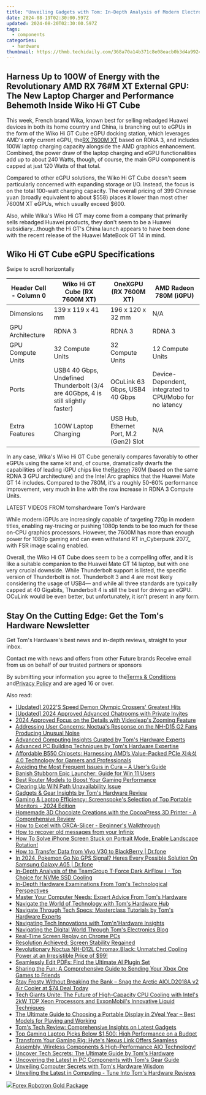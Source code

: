 ```yaml
---
title: "Unveiling Gadgets with Tom: In-Depth Analysis of Modern Electronics"
date: 2024-08-19T02:30:00.597Z
updated: 2024-08-20T02:30:00.597Z
tags:
  - components
categories:
  - hardware
thumbnail: https://thmb.techidaily.com/368a70a14b371c8e08eacb0b3d4a99240a39fbb092918116ea6d8f331f8e83e6.jpg
---
```


## Harness Up to 100W of Energy with the Revolutionary AMD RX 76#M XT External GPU: The New Laptop Charger and Performance Behemoth Inside Wiko Hi GT Cube

This week, French brand Wika, known best for selling rebadged Huawei devices in both its home country and China, is branching out to eGPUs in the form of the Wiko Hi GT Cube eGPU docking station, which leverages AMD's only current eGPU, the[RX 7600M XT](https://tools.techidaily.com) based on RDNA 3, and includes 100W laptop charging capacity alongside the AMD graphics enhancement. Combined, the power draw of the laptop charging and eGPU functionalities add up to about 240 Watts, though, of course, the main GPU component is capped at just 120 Watts of that total.

 Compared to other eGPU solutions, the Wiko Hi GT Cube doesn't seem particularly concerned with expanding storage or I/O. Instead, the focus is on the total 100-watt charging capacity. The overall pricing of 399 Chinese yuan (broadly equivalent to about $558) places it lower than most other 7600M XT eGPUs, which usually exceed $600.

 Also, while Wika's Wiko Hi GT may come from a company that primarily sells rebadged Huawei products, they don't seem to be a Huawei subsidiary...though the Hi GT's China launch appears to have been done with the recent release of the Huawei MateBook GT 14 in mind.

## Wiko Hi GT Cube eGPU Specifications

 Swipe to scroll horizontally

| Header Cell - Column 0 | Wiko Hi GT Cube (RX 7600M XT)                                                    | OneXGPU (RX 7600M XT)                   | AMD Radeon 780M (iGPU)                                  |
| ---------------------- | -------------------------------------------------------------------------------- | --------------------------------------- | ------------------------------------------------------- |
| Dimensions             | 139 x 119 x 41 mm                                                                | 196 x 120 x 32 mm                       | N/A                                                     |
| GPU Architecture       | RDNA 3                                                                           | RDNA 3                                  | RDNA 3                                                  |
| GPU Compute Units      | 32 Compute Units                                                                 | 32 Compute Units                        | 12 Compute Units                                        |
| Ports                  | USB4 40 Gbps, Undefined Thunderbolt (3/4 are 40Gbps, 4 is still slightly faster) | OCuLink 63 Gbps, USB4 40 Gbps           | Device-Dependent, integrated to CPU/Mobo for no latency |
| Extra Features         | 100W Laptop Charging                                                             | USB Hub, Ethernet Port, M.2 (Gen2) Slot | N/A                                                     |

 In any case, Wika's Wiko Hi GT Cube generally compares favorably to other eGPUs using the same kit and, of course, dramatically dwarfs the capabilities of leading iGPU chips like the[Radeon](https://tools.techidaily.com) 780M (based on the same RDNA 3 GPU architecture) and the Intel Arc graphics that the Huawei Mate GT 14 includes. Compared to the 780M, it's a roughly 50-60% performance improvement, very much in line with the raw increase in RDNA 3 Compute Units.

 LATEST VIDEOS FROM tomshardware Tom's Hardware

 While modern iGPUs are increasingly capable of targeting 720p in modern titles, enabling ray-tracing or pushing 1080p tends to be too much for these on-CPU graphics processors. However, the 7600M has more than enough power for 1080p gaming and can even withstand RT in_Cyberpunk 2077_ with FSR image scaling enabled.

 Overall, the Wiko Hi GT Cube does seem to be a compelling offer, and it is like a suitable companion to the Huawei Mate GT 14 laptop, but with one very crucial downside. While Thunderbolt support is listed, the specific version of Thunderbolt is not. Thunderbolt 3 and 4 are most likely considering the usage of USB4— and while all three standards are typically capped at 40 Gigabits, Thunderbolt 4 is still the best for driving an eGPU. OCuLink would be even better, but unfortunately, it isn't present in any form.

## Stay On the Cutting Edge: Get the Tom's Hardware Newsletter

 Get Tom's Hardware's best news and in-depth reviews, straight to your inbox.

 Contact me with news and offers from other Future brands  Receive email from us on behalf of our trusted partners or sponsors

 By submitting your information you agree to the[Terms & Conditions](https://futureplc.com/terms-conditions/) and[Privacy Policy](https://futureplc.com/privacy-policy/) and are aged 16 or over.

<ins class="adsbygoogle"
     style="display:block"
     data-ad-format="autorelaxed"
     data-ad-client="ca-pub-7571918770474297"
     data-ad-slot="1223367746"></ins>



<ins class="adsbygoogle"
     style="display:block"
     data-ad-client="ca-pub-7571918770474297"
     data-ad-slot="8358498916"
     data-ad-format="auto"
     data-full-width-responsive="true"></ins>

<span class="atpl-alsoreadstyle">Also read:</span>
<div><ul>
<li><a href="https://extra-tips.techidaily.com/updated-2022s-speed-demon-olympic-crossers-greatest-hits/"><u>[Updated] 2022'S Speed Demon  Olympic Crossers' Greatest Hits</u></a></li>
<li><a href="https://discord-videos.techidaily.com/updated-2024-approved-advanced-chatrooms-with-private-invites/"><u>[Updated] 2024 Approved  Advanced Chatrooms with Private Invites</u></a></li>
<li><a href="https://some-knowledge.techidaily.com/2024-approved-focus-on-the-details-with-videoleaps-zooming-feature/"><u>2024 Approved  Focus on the Details with Videoleap's Zooming Feature</u></a></li>
<li><a href="https://hardware-tips.techidaily.com/addressing-user-concerns-noctuas-response-on-the-nh-d15-g2-fans-producing-unusual-noise/"><u>Addressing User Concerns: Noctua's Response on the NH-D15 G2 Fans Producing Unusual Noise</u></a></li>
<li><a href="https://hardware-tips.techidaily.com/advanced-computing-insights-curated-by-toms-hardware-experts/"><u>Advanced Computing Insights Curated by Tom's Hardware Experts</u></a></li>
<li><a href="https://hardware-tips.techidaily.com/advanced-pc-building-techniques-by-toms-hardware-expertise/"><u>Advanced PC Building Techniques by Tom's Hardware Expertise</u></a></li>
<li><a href="https://hardware-tips.techidaily.com/affordable-b550-chipsets-harnessing-amds-value-packed-pcie-40-technology-for-gamers-and-professionals/"><u>Affordable B550 Chipsets: Harnessing AMD’s Value-Packed PCIe 지속성 4.0 Technology for Gamers and Professionals</u></a></li>
<li><a href="https://hardware-tips.techidaily.com/avoiding-the-most-frequent-issues-in-cura-a-users-guide/"><u>Avoiding the Most Frequent Issues in Cura – A User's Guide</u></a></li>
<li><a href="https://win11.techidaily.com/banish-stubborn-epic-launcher-guide-for-win-11-users/"><u>Banish Stubborn Epic Launcher: Guide for Win 11 Users</u></a></li>
<li><a href="https://hardware-tips.techidaily.com/best-router-models-to-boost-your-gaming-performance/"><u>Best Router Models to Boost Your Gaming Performance</u></a></li>
<li><a href="https://win11.techidaily.com/clearing-up-win-path-unavailability-issue/"><u>Clearing Up WIN Path Unavailability Issue</u></a></li>
<li><a href="https://hardware-tips.techidaily.com/gadgets-and-gear-insights-by-toms-hardware-review/"><u>Gadgets & Gear Insights by Tom's Hardware Review</u></a></li>
<li><a href="https://hardware-tips.techidaily.com/gaming-and-laptop-efficiency-screenspokes-selection-of-top-portable-monitors-2024-edition/"><u>Gaming & Laptop Efficiency: Screenspoke's Selection of Top Portable Monitors - 2024 Edition</u></a></li>
<li><a href="https://hardware-tips.techidaily.com/homemade-3d-chocolate-creations-with-the-cocoapress-3d-printer-a-comprehensive-review/"><u>Homemade 3D Chocolate Creations with the CocoaPress 3D Printer - A Comprehensive Review</u></a></li>
<li><a href="https://hardware-tips.techidaily.com/how-to-excel-with-orca-slicer-beginners-walkthrough/"><u>How to Excel with ORCA-Slicer - Beginner's Walkthrough</u></a></li>
<li><a href="https://blog-min.techidaily.com/how-to-recover-old-messages-from-your-infinix-by-fonelab-android-recover-messages/"><u>How to recover old messages from your Infinix</u></a></li>
<li><a href="https://fox-that.techidaily.com/how-to-solve-iphone-screen-stuck-on-portrait-mode-enable-landscape-rotation/"><u>How To Solve iPhone Screen Stuck on Portrait Mode, Enable Landscape Rotation!</u></a></li>
<li><a href="https://android-transfer.techidaily.com/how-to-transfer-data-from-vivo-v30-to-blackberry-drfone-by-drfone-transfer-from-android-transfer-from-android/"><u>How to Transfer Data from Vivo V30 to BlackBerry | Dr.fone</u></a></li>
<li><a href="https://change-location.techidaily.com/in-2024-pokemon-go-no-gps-signal-heres-every-possible-solution-on-samsung-galaxy-a05-drfone-by-drfone-virtual-android/"><u>In 2024, Pokemon Go No GPS Signal? Heres Every Possible Solution On Samsung Galaxy A05 | Dr.fone</u></a></li>
<li><a href="https://hardware-tips.techidaily.com/in-depth-analysis-of-the-teamgroup-t-force-dark-airflow-i-top-choice-for-nvme-ssd-cooling/"><u>In-Depth Analysis of the TeamGroup T-Force Dark AirFlow I - Top Choice for NVMe SSD Cooling</u></a></li>
<li><a href="https://hardware-tips.techidaily.com/in-depth-hardware-examinations-from-toms-technological-perspectives/"><u>In-Depth Hardware Examinations From Tom's Technological Perspectives</u></a></li>
<li><a href="https://hardware-tips.techidaily.com/master-your-computer-needs-expert-advice-from-toms-hardware/"><u>Master Your Computer Needs: Expert Advice From Tom's Hardware</u></a></li>
<li><a href="https://hardware-tips.techidaily.com/navigate-the-world-of-technology-with-toms-hardware-hub/"><u>Navigate the World of Technology with Tom's Hardware Hub</u></a></li>
<li><a href="https://hardware-tips.techidaily.com/navigate-through-tech-specs-masterclass-tutorials-by-toms-hardware-experts/"><u>Navigate Through Tech Specs: Masterclass Tutorials by Tom's Hardware Experts</u></a></li>
<li><a href="https://hardware-tips.techidaily.com/navigating-tech-innovations-with-tomnhardware-insights/"><u>Navigating Tech Innovations with Tom'n'Hardware Insights</u></a></li>
<li><a href="https://hardware-tips.techidaily.com/navigating-the-digital-world-through-toms-electronics-blog/"><u>Navigating the Digital World Through Tom's Electronics Blog</u></a></li>
<li><a href="https://remote-screen-capture.techidaily.com/real-time-screen-replay-on-chrome-pcs/"><u>Real-Time Screen Replay on Chrome PCs</u></a></li>
<li><a href="https://network-issues.techidaily.com/resolution-achieved-screen-stability-regained/"><u>Resolution Achieved: Screen Stability Regained</u></a></li>
<li><a href="https://hardware-tips.techidaily.com/revolutionary-noctua-nh-d12l-chromaxblack-unmatched-cooling-power-at-an-irresistible-price-of-99/"><u>Revolutionary Noctua NH-D12L Chromax.Black: Unmatched Cooling Power at an Irresistible Price of $99!</u></a></li>
<li><a href="https://tech-hub.techidaily.com/seamlessly-edit-pdfs-find-the-ultimate-ai-plugin-set/"><u>Seamlessly Edit PDFs: Find the Ultimate AI Plugin Set</u></a></li>
<li><a href="https://buynow-marvelous.techidaily.com/sharing-the-fun-a-comprehensive-guide-to-sending-your-xbox-one-games-to-friends/"><u>Sharing the Fun: A Comprehensive Guide to Sending Your Xbox One Games to Friends</u></a></li>
<li><a href="https://hardware-tips.techidaily.com/stay-frosty-without-breaking-the-bank-snag-the-arctic-aiold2018a-v2-air-cooler-at-74-deal-today/"><u>Stay Frosty Without Breaking the Bank – Snag the Arctic AIOLD2018A v2 Air Cooler at $74 Deal Today</u></a></li>
<li><a href="https://hardware-tips.techidaily.com/tech-giants-unite-the-future-of-high-capacity-cpu-cooling-with-intels-2kw-tdp-xeon-processors-and-exxonmobils-innovative-liquid-techniques/"><u>Tech Giants Unite: The Future of High-Capacity CPU Cooling with Intel's 2kW TDP Xeon Processors and ExxonMobil's Innovative Liquid Techniques</u></a></li>
<li><a href="https://hardware-tips.techidaily.com/the-ultimate-guide-to-choosing-a-portable-display-in-2veal-year-best-models-for-playing-and-working/"><u>The Ultimate Guide to Choosing a Portable Display in 2Veal Year – Best Models for Playing and Working</u></a></li>
<li><a href="https://hardware-tips.techidaily.com/toms-tech-review-comprehensive-insights-on-latest-gadgets/"><u>Tom's Tech Review: Comprehensive Insights on Latest Gadgets</u></a></li>
<li><a href="https://hardware-tips.techidaily.com/top-gaming-laptop-picks-below-1500-high-performance-on-a-budget/"><u>Top Gaming Laptop Picks Below $1,500: High Performance on a Budget</u></a></li>
<li><a href="https://hardware-tips.techidaily.com/transform-your-gaming-rig-hytes-nexus-link-offers-seamless-assembly-wireless-components-and-high-performance-aio-technology/"><u>Transform Your Gaming Rig: Hyte's Nexus Link Offers Seamless Assembly, Wireless Components & High-Performance AIO Technology!</u></a></li>
<li><a href="https://hardware-tips.techidaily.com/uncover-tech-secrets-the-ultimate-guide-by-toms-hardware/"><u>Uncover Tech Secrets: The Ultimate Guide by Tom's Hardware</u></a></li>
<li><a href="https://hardware-tips.techidaily.com/uncovering-the-latest-in-pc-components-with-toms-gear-guide/"><u>Uncovering the Latest in PC Components with Tom's Gear Guide</u></a></li>
<li><a href="https://hardware-tips.techidaily.com/unveiling-computer-secrets-with-toms-hardware-wisdom/"><u>Unveiling Computer Secrets with Tom's Hardware Wisdom</u></a></li>
<li><a href="https://hardware-tips.techidaily.com/unveiling-the-latest-in-computing-tune-into-toms-hardware-reviews/"><u>Unveiling the Latest in Computing - Tune Into Tom's Hardware Reviews</u></a></li>
</ul></div>

<!-- affiliate ads begin -->
<a href="https://secure.2checkout.com/order/checkout.php?PRODS=4727541&QTY=1&AFFILIATE=108875&CART=1"><img src="https://secure.avangate.com/images/merchant/5f4f7141b65a730b4efb0e0d51f63e94/products/copy_copy_forexrobotronbox.gif" border="0">Forex Robotron Gold Package</a>
<!-- affiliate ads end -->